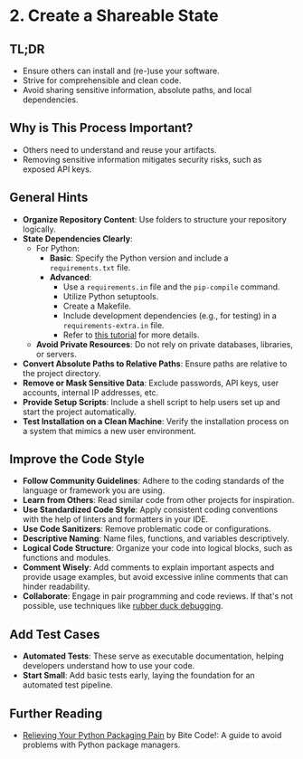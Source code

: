 # 2. Create a Shareable State

## TL;DR

- Ensure others can install and (re-)use your software.
- Strive for comprehensible and clean code.
- Avoid sharing sensitive information, absolute paths, and local dependencies.

## Why is This Process Important?

- Others need to understand and reuse your artifacts.
- Removing sensitive information mitigates security risks, such as exposed API keys.

## General Hints

- **Organize Repository Content**: Use folders to structure your repository logically.
- **State Dependencies Clearly**:
  - For Python:
    - **Basic**: Specify the Python version and include a `requirements.txt` file.
    - **Advanced**:
      - Use a `requirements.in` file and the `pip-compile` command.
      - Utilize Python setuptools.
      - Create a Makefile.
      - Include development dependencies (e.g., for testing) in a `requirements-extra.in` file.
      - Refer to [this tutorial](https://medium.com/packagr/using-pip-compile-to-manage-dependencies-in-your-python-packages-8451b21a949e) for more details.
  - **Avoid Private Resources**: Do not rely on private databases, libraries, or servers.
- **Convert Absolute Paths to Relative Paths**: Ensure paths are relative to the project directory.
- **Remove or Mask Sensitive Data**: Exclude passwords, API keys, user accounts, internal IP addresses, etc.
- **Provide Setup Scripts**: Include a shell script to help users set up and start the project automatically.
- **Test Installation on a Clean Machine**: Verify the installation process on a system that mimics a new user environment.

## Improve the Code Style

- **Follow Community Guidelines**: Adhere to the coding standards of the language or framework you are using.
- **Learn from Others**: Read similar code from other projects for inspiration.
- **Use Standardized Code Style**: Apply consistent coding conventions with the help of linters and formatters in your IDE.
- **Use Code Sanitizers**: Remove problematic code or configurations.
- **Descriptive Naming**: Name files, functions, and variables descriptively.
- **Logical Code Structure**: Organize your code into logical blocks, such as functions and modules.
- **Comment Wisely**: Add comments to explain important aspects and provide usage examples, but avoid excessive inline comments that can hinder readability.
- **Collaborate**: Engage in pair programming and code reviews.
If that's not possible, use techniques like [rubber duck debugging](https://en.wikipedia.org/wiki/Rubber_duck_debugging).

## Add Test Cases

- **Automated Tests**: These serve as executable documentation, helping developers understand how to use your code.
- **Start Small**: Add basic tests early, laying the foundation for an automated test pipeline.

## Further Reading

- [Relieving Your Python Packaging Pain](https://www.bitecode.dev/p/relieving-your-python-packaging-pain) by Bite Code!: A guide to avoid problems with Python package managers.
